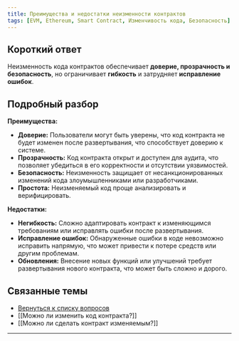 ```yaml
---
title: Преимущества и недостатки неизменности контрактов
tags: [EVM, Ethereum, Smart Contract, Изменчивость кода, Безопасность]
---
```


## Короткий ответ

Неизменность кода контрактов обеспечивает **доверие, прозрачность и безопасность**, но ограничивает **гибкость** и затрудняет **исправление ошибок**.


## Подробный разбор

**Преимущества:**

* **Доверие:**  Пользователи могут быть уверены, что код контракта не будет изменен после развертывания, что способствует доверию к системе.
* **Прозрачность:** Код контракта открыт и доступен для аудита, что позволяет убедиться в его корректности и отсутствии уязвимостей.
* **Безопасность:** Неизменность защищает от несанкционированных изменений кода злоумышленниками или разработчиками.
* **Простота:** Неизменяемый код проще анализировать и верифицировать.


**Недостатки:**

* **Негибкость:**  Сложно адаптировать контракт к изменяющимся требованиям или исправлять ошибки после развертывания.
* **Исправление ошибок:**  Обнаруженные ошибки в коде невозможно исправить напрямую, что может привести к потере средств или другим проблемам.
* **Обновления:**  Внесение новых функций или улучшений требует развертывания нового контракта, что может быть сложно и дорого.



## Связанные темы

* [Вернуться к списку вопросов](4.%20Список%20вопросов.md)
* [[Можно ли изменить код контракта?]]
* [[Можно ли сделать контракт изменяемым?]]



---